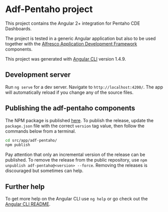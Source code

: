 # Adf-Pentaho project

This project contains the Angular 2+ integration for Pentaho CDE Dashboards.

The project is tested in a generic Angular application but also to be used together with the [Alfresco Application Development Framework](https://github.com/Alfresco/alfresco-ng2-components) components.

This project was generated with [Angular CLI](https://github.com/angular/angular-cli) version 1.4.9.

## Development server

Run `ng serve` for a dev server. Navigate to `http://localhost:4200/`. The app will automatically reload if you change any of the source files.

## Publishing the adf-pentaho components

The NPM package is published [here](https://www.npmjs.com/package/adf-pentaho).
To publish the release, update the `package.json` file with the correct `version` tag value, then follow the commands below from a terminal.

```sh
cd src/app/adf-pentaho/
npm publish
```

Pay attention that only an incremental version of the release can be published.
To remove the release from the public repository, use `npm unpublish adf-pentaho@<version> --force`. Removing the releases is discouraged but sometimes can help.

## Further help

To get more help on the Angular CLI use `ng help` or go check out the [Angular CLI README](https://github.com/angular/angular-cli/blob/master/README.md).
